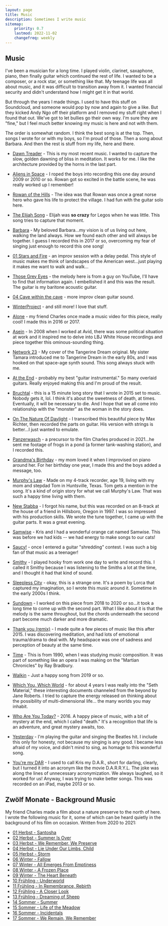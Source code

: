 ```yaml
---
layout: page
title: Music
description: Sometimes I write music
sitemap:
    priority: 0.7
    lastmod: 2022-11-02
    changefreq: weekly
---
```


## Music

I've been a musician for a long time. I played violin, clarinet, saxaphone, piano,
then finally guitar which continued the rest of life. I wanted to be a
composer, or a rock star, or something like that. My teenage life was all
about music, and it was difficult to transition away from it. I wanted
financial security and didn't understand how I might get it in that world.

But through the years I made things. I used to have this stuff on Soundcloud,
and someone would pop by now and again to give a like. But they kicked
Andy Ngo off their platform and I removed my stuff right when I found that
out. We've got to let bullies go their own way. I'm sure they are "fine,"
but I feel much better knowing my music is here and not with them.

The order is somewhat random. I think the best song is at the top. Then,
songs I wrote for or with my boys, so I'm proud of those. Then a song
about Barbara. And then the rest is stuff from my life, here and there.

* [Dawn Treader](/assets/music/Dawn%20Treader.mp3) - This is my most recent music.
I wanted to capture the slow, golden dawning of bliss in meditation. It works
for me. I like the architecture provided by the horns in the last part.

* [Aliens in Space](/assets/music/Aliens%20in%20Space.mp3) - I roped the boys into
recording this one day around 2009 or 2010 or so. Rowan got so excited in
the battle scene, he was really worked up I remember!

* [Rowan of the Hills](/assets/music/Rowan%20of%20the%20Hills.mp3) - The idea was
that Rowan was once a great norse hero who gave his life to protect the
village. I had fun with the guitar solo here.

* [The Elijah Song](/assets/music/ElijahSong%20Vocals.mp3) - Elijah was **so
crazy** for Legos when he was little. This song tries to capture that moment.

* [Barbara](/assets/music/Barbara.mp3) - My beloved Barbara...my vision is of
us living out here, walking the land always. How we found each other and
will always be together. I guess I recorded this in 2017 or so, overcoming
my fear of singing just enough to record this one song!

*  [01 Stars and Fire](/assets/music/01%20Stars%20and%20Fire.mp3) - an improv session
with a delay pedal. This style of music makes me think of landscapes of the
American west...just playing it makes me want to walk and walk...

* [Those Grey Eyes](/assets/music/02%20Those%20Grey%20Eyes.mp3) - the melody here
is from a guy on YouTube, I'll have to find that information again. I embellished
it and this was the result. The guitar is my baritone acoustic guitar.

* [04 Cave within the cave](/assets/music/04%20Cave%20within%20the%20cave.mp3) - more
improv clean guitar sound.

* [WinterProject](/assets/music/WinterProject.mp3) - and still more! I love that
stuff.

* [Alone](/assets/music/Alone.mp3) - my friend Charles once made a music
video for this piece, really cool! I made this in 2016 or 2017.

* [Asein](/assets/music/asein.mp3) - In 2008 when I worked at Avid, there was
some political situation at work and it inspired me to delve into LBJ
White House recordings and piece together this ominous-sounding thing.

* [Network 23](/assets/music/Network%2023.mp3) - My cover of the Tangerine Dream
original. My sister Tamara introduced me to Tangerine Dream in the early 80s,
and I was hooked on that space-age synth sound. This song always stuck with
me.

* [At the End](/assets/music/At%20the%20End.mp3) - probably my best "guitar
instrumental." So many overlaid guitars. Really enjoyed making this and I'm
proud of the result.

* [Bruchtal](/assets/music/Bruchtal%201.mp3) - this is a 15 minute long story
that I wrote in 2015 set to music. Nobody gets it, lol. I think it's about
the sweetness of death, at times. Eventually, it will be necessary to die.
And I hope that we all come into relationship with the "monster" as the woman
in the story does.

* [On The Nature Of Daylight](/assets/music/On%20The%20Nature%20Of%20Daylight.mp3) -
I transcribed this beautiful piece by Max Richter, then recorded the parts
on guitar. His version with strings is better...I just wanted to emulate.

* [Panzerwasch](/assets/music/panzerwasch%201.mp3) - a precursor to the film
Charles produced in 2021...he sent me footage of frogs in a pond (a former
tank-washing station), and I recorded this.

* [Grandma's Birthday](/assets/music/Grandma's%20Birthday.mp3) - my mom loved
it when I improvised on piano around her. For her birthday one year, I
made this and the boys added a message, too.

* [Murphy's Law](/assets/music/murphys_law.mp3) - Made on my 4-track recorder,
age 19, living with my mom and stepdad Tom in Huntsville, Texas. Tom gets a
mention in the song. It's a kind of origin story for what we call Murphy's Law.
That was such a happy time living with them.

* [New Stabba](/assets/music/newStabba.mp3) - I forgot his name, but this was recorded on
an 8-track at the house of a friend in Hillsboro, Oregon in 1997. I was so impressed
with his production skills. We wrote the tune together, I came up with the
guitar parts. It was a great evening.

* [Samwise](/assets/music/Samwise.mp3) - Kris and I had a wonderful orange
cat named Samwise. This was before we had kids -- we had energy to make songs
to our cats!

* [Saucy!](/assets/music/Saucy!.mp3) - once I entered a guitar "shredding"
contest. I was such a big fan of that music as a teenager!

* [Smithy](/assets/music/Smithy.mp3) - I played hooky from work one day to
write and record this. I called it Smithy because I was listening to the Smiths
a lot at the time, and I thought it had that kind of sound.

* [Sleepless City](/assets/music/Sleepless%20City.mp3) - okay, this is a strange
one. It's a poem by Lorca that captured my imagination, so I wrote this
music around it. Sometime in the early 2000s I think.

* [Sundown](/assets/music/Sundown.mp3) - I worked on this piece from 2018
to 2020 or so...it took a long time to come up with the second part. What
I like about it is that the melody is the same throughout, but the chords
underneath the second part become much darker and more dramatic.

* [Thank you (remix)](/assets/music/Thank%20You%20\(remix\).mp3) - I made
quite a few pieces of music like this after 2015. I was discovering meditation,
and had lots of emotional trauma/drama to deal with. My headspace was one
of sadness and perception of beauty at the same time.

* [Time](/assets/music/Time.mp3) - This is from 1990, when I was studying
music composition. It was part of something like an opera I was making
on the "Martian Chronicles" by Ray Bradbury.

* [Walkin](walkin.mp3) - Just a happy song from 2019 or so.

* [Which You, Which World](/assets/music/Which%20You,%20Which%20World.mp3) - for
about 4 years I was really into the "Seth Material," these interesting
documents channeled from the beyond by Jane Roberts. I tried to capture the
energy released on thinking about the possibility of multi-dimensional life...
the many worlds you may inhabit.

* [Who Are You Today?](/assets/music/WhoAreYouToday_.mp3) - 2016. A happy
piece of music, with a bit of mystery at the end, which I called "death."
It's a recognition that life is an adventure, and great mystery awaits, too.

* [Yesterday](/assets/music/yesterday.mp3) - I'm playing the guitar and
singing the Beatles hit. I include this only for honesty, not because my
singing is any good. I became less afraid of my voice, and didn't mind to
sing, as homage to this wonderful song.

* [You're my DAR](/assets/music/You're%20my%20DAR%20master.mp3) - I used to call
Kris my D.A.R., short for darling, clearly, but I turned it into an
acronym like the movie D.A.R.R.Y.L. The joke was along the lines of
unnecessary acronymization. We always laughed, so it worked for us! Anyway,
I was trying to make better songs. This was recorded on an iPad, maybe 2013
or so.

## Zwölf Monate - Background Music

My friend Charles made a film about a nature preserve to the north of here.
I wrote the following music for it, some of which can be heard quietly
in the background of his film on occasion. Written from 2020 to 2021:

* [01 Herbst - Santosha](/assets/music/Zwölf%20Monate%20-%20Background%20Music/01%20Herbst%20-%20Santosha.mp3)
* [02 Herbst - Summer Is Over](/assets/music/Zwölf%20Monate%20-%20Background%20Music/02%20Herbst%20-%20Summer%20Is%20Over.mp3)
* [03 Herbst - We Remember, We Preserve](/assets/music/Zwölf%20Monate%20-%20Background%20Music/03%20Herbst%20-%20We%20Remember,%20We%20Preserve.mp3)
* [04 Herbst - Lie Under Our Limbs, Child](/assets/music/Zwölf%20Monate%20-%20Background%20Music/04%20Herbst%20-%20Lie%20Under%20Our%20Limbs,%20Child.mp3)
* [05 Herbst - Storm](/assets/music/Zwölf%20Monate%20-%20Background%20Music/05%20Herbst%20-%20Storm.mp3)
* [06 Winter - Fallow](/assets/music/Zwölf%20Monate%20-%20Background%20Music/06%20Winter%20-%20Fallow.mp3)
* [07 Winter - All Emerges From Emptiness](/assets/music/Zwölf%20Monate%20-%20Background%20Music/07%20Winter%20-%20All%20Emerges%20From%20Emptiness.mp3)
* [08 Winter - A Frozen Place](/assets/music/Zwölf%20Monate%20-%20Background%20Music/08%20Winter%20-%20A%20Frozen%20Place.mp3)
* [09 Winter - The Heart Beneath](/assets/music/Zwölf%20Monate%20-%20Background%20Music/09%20Winter%20-%20The%20Heart%20Beneath.mp3)
* [10 Frühling - Underworld](/assets/music/Zwölf%20Monate%20-%20Background%20Music/10%20Frühling%20-%20Underworld.mp3)
* [11 Frühling - In Remembrance, Rebirth](/assets/music/Zwölf%20Monate%20-%20Background%20Music/11%20Frühling%20-%20In%20Remembrance,%20Rebirth.mp3)
* [12 Frühling - A Closer Look](/assets/music/Zwölf%20Monate%20-%20Background%20Music/12%20Frühling%20-%20A%20Closer%20Look.mp3)
* [13 Frühling - Dreaming of Sheep](/assets/music/Zwölf%20Monate%20-%20Background%20Music/13%20Frühling%20-%20Dreaming%20of%20Sheep.mp3)
* [14 Sommer - Summer](/assets/music/Zwölf%20Monate%20-%20Background%20Music/14%20Sommer%20-%20Summer.mp3)
* [15 Sommer - Life of the Meadow](/assets/music/Zwölf%20Monate%20-%20Background%20Music/15%20Sommer%20-%20Life%20of%20the%20Meadow.mp3)
* [16 Sommer - Incidentals](/assets/music/Zwölf%20Monate%20-%20Background%20Music/16%20Sommer%20-%20Incidentals.mp3)
* [17 Sommer - We Remain, We Remember](/assets/music/Zwölf%20Monate%20-%20Background%20Music/17%20Sommer%20-%20We%20Remain,%20We%20Remember.mp3)
